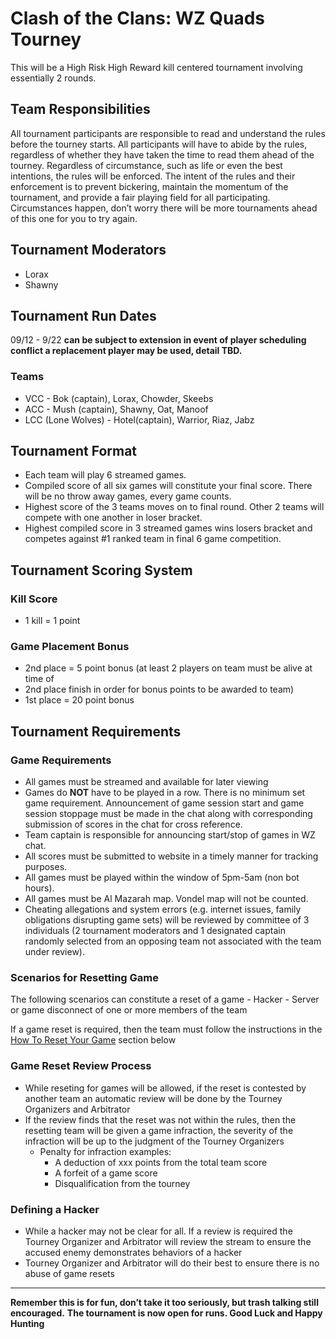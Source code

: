 # Clash of the Clans: WZ Quads Tourney

This will be a High Risk High Reward kill centered tournament involving essentially 2 rounds.

## Team Responsibilities

All tournament participants are responsible to read and understand the rules before the tourney starts. All participants will have to abide by the rules, regardless of whether they have taken the time to read them ahead of the tourney. Regardless of circumstance, such as life or even the best intentions, the rules will be enforced. The intent of the rules and their enforcement is to prevent bickering, maintain the momentum of the tournament, and provide a fair playing field for all participating. Circumstances happen, don’t worry there will be more tournaments ahead of this one for you to try again.

## Tournament Moderators

- Lorax
- Shawny

## Tournament Run Dates

09/12 - 9/22 **can be subject to extension in event of player scheduling conflict a replacement player may be used, detail TBD.**

### Teams

- VCC - Bok (captain), Lorax, Chowder, Skeebs
- ACC - Mush (captain), Shawny, Oat, Manoof
- LCC (Lone Wolves) - Hotel(captain), Warrior, Riaz, Jabz

## Tournament Format

- Each team will play 6 streamed games.
- Compiled score of all six games will constitute your final score. There will be no throw away games, every game counts.
- Highest score of the 3 teams moves on to final round. Other 2 teams will compete with one another in loser bracket.
- Highest compiled score in 3 streamed games wins losers bracket and competes against #1 ranked team in final 6 game competition.

## Tournament Scoring System

### Kill Score

- 1 kill = 1 point

### Game Placement Bonus

- 2nd place = 5 point bonus (at least 2 players on team must be alive at time of
- 2nd place finish in order for bonus points to be awarded to team)
- 1st place = 20 point bonus

## Tournament Requirements

### Game Requirements

- All games must be streamed and available for later viewing
- Games do **NOT** have to be played in a row. There is no minimum set game requirement. Announcement of game session start and game session stoppage must be made in the chat along with corresponding submission of scores in the chat for cross reference.
- Team captain is responsible for announcing start/stop of games in WZ chat.
- All scores must be submitted to website in a timely manner for tracking purposes.
- All games must be played within the window of 5pm-5am (non bot hours).
- All games must be Al Mazarah map. Vondel map will not be counted.
- Cheating allegations and system errors (e.g. internet issues, family obligations disrupting game sets) will be reviewed by committee of 3 individuals (2 tournament moderators and 1 designated captain randomly selected from an opposing team not associated with the team under review).

### Scenarios for Resetting Game

The following scenarios can constitute a reset of a game
    - Hacker
    - Server or game disconnect of one or more members of the team

If a game reset is required, then the team must follow the instructions in the [How To Reset Your Game](how-tos.md#how-to-reset-your-game) section below

### Game Reset Review Process

- While reseting for games will be allowed, if the reset is contested by another team an automatic review will be done by the Tourney Organizers and Arbitrator
- If the review finds that the reset was not within the rules, then the resetting team will be given a game infraction,  the severity of the infraction will be up to the judgment of the Tourney Organizers
  - Penalty for infraction examples:
    - A deduction of xxx points from the total team score
    - A forfeit of a game score
    - Disqualification from the tourney

### Defining a Hacker

- While a hacker may not be clear for all. If a review is required the Tourney Organizer and Arbitrator will review the stream to ensure the accused enemy demonstrates behaviors of a hacker
- Tourney Organizer and Arbitrator will do their best to ensure there is no abuse of game resets

---

**Remember this is for fun, don’t take it too seriously, but trash talking still encouraged.**
**The tournament is now open for runs. Good Luck and Happy Hunting**
